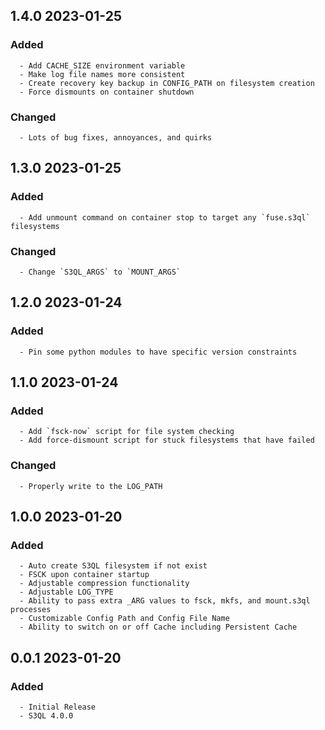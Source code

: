 ## 1.4.0 2023-01-25 <dave at tiredofit dot ca>

   ### Added
      - Add CACHE_SIZE environment variable
      - Make log file names more consistent
      - Create recovery key backup in CONFIG_PATH on filesystem creation
      - Force dismounts on container shutdown

   ### Changed
      - Lots of bug fixes, annoyances, and quirks


## 1.3.0 2023-01-25 <dave at tiredofit dot ca>

   ### Added
      - Add unmount command on container stop to target any `fuse.s3ql` filesystems

   ### Changed
      - Change `S3QL_ARGS` to `MOUNT_ARGS`


## 1.2.0 2023-01-24 <dave at tiredofit dot ca>

   ### Added
      - Pin some python modules to have specific version constraints


## 1.1.0 2023-01-24 <dave at tiredofit dot ca>

   ### Added
      - Add `fsck-now` script for file system checking
      - Add force-dismount script for stuck filesystems that have failed

   ### Changed
      - Properly write to the LOG_PATH


## 1.0.0 2023-01-20 <dave at tiredofit dot ca>

   ### Added
      - Auto create S3QL filesystem if not exist
      - FSCK upon container startup
      - Adjustable compression functionality
      - Adjustable LOG_TYPE
      - Ability to pass extra _ARG values to fsck, mkfs, and mount.s3ql processes
      - Customizable Config Path and Config File Name
      - Ability to switch on or off Cache including Persistent Cache


## 0.0.1 2023-01-20 <dave at tiredofit dot ca>

   ### Added
      - Initial Release
      - S3QL 4.0.0


